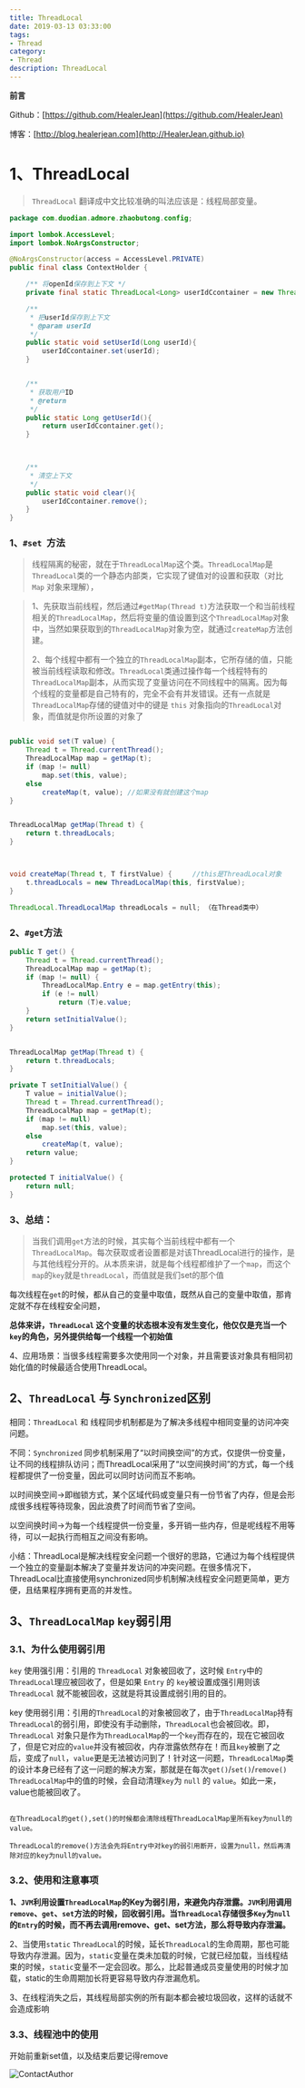 ```yaml
---
title: ThreadLocal
date: 2019-03-13 03:33:00
tags: 
- Thread
category: 
- Thread
description: ThreadLocal
---
```

**前言**     

 Github：[https://github.com/HealerJean](https://github.com/HealerJean)         

 博客：[http://blog.healerjean.com](http://HealerJean.github.io)                



# 1、ThreadLocal

>`ThreadLocal` 翻译成中文比较准确的叫法应该是：线程局部变量。

```java
package com.duodian.admore.zhaobutong.config;

import lombok.AccessLevel;
import lombok.NoArgsConstructor;

@NoArgsConstructor(access = AccessLevel.PRIVATE)
public final class ContextHolder {

    /** 将openId保存到上下文 */
    private final static ThreadLocal<Long> userIdCcontainer = new ThreadLocal<>();

    /**
     * 把userId保存到上下文
     * @param userId
     */
    public static void setUserId(Long userId){
        userIdCcontainer.set(userId);
    }


    /**
     * 获取用户ID
     * @return
     */
    public static Long getUserId(){
        return userIdCcontainer.get();
    }

 

    /**
     * 清空上下文
     */
    public static void clear(){
        userIdCcontainer.remove();
    }
}

```

### 1、`#set `方法

> 线程隔离的秘密，就在于`ThreadLocalMap`这个类。`ThreadLocalMap`是`ThreadLocal`类的一个静态内部类，它实现了键值对的设置和获取（对比 `Map` 对象来理解），          

> 1、先获取当前线程，然后通过`#getMap(Thread t)`方法获取一个和当前线程相关的`ThreadLocalMap`，然后将变量的值设置到这个`ThreadLocalMap`对象中，当然如果获取到的`ThreadLocalMap`对象为空，就通过`createMap`方法创建。        
>
>  2、每个线程中都有一个独立的`ThreadLocalMap`副本，它所存储的值，只能被当前线程读取和修改。`ThreadLocal`类通过操作每一个线程特有的`ThreadLocalMap`副本，从而实现了变量访问在不同线程中的隔离。因为每个线程的变量都是自己特有的，完全不会有并发错误。还有一点就是   `ThreadLocalMap`存储的键值对中的键是 `this` 对象指向的`ThreadLocal`对象，而值就是你所设置的对象了



```java

public void set(T value) {
    Thread t = Thread.currentThread();
    ThreadLocalMap map = getMap(t);
    if (map != null)
        map.set(this, value);
    else
        createMap(t, value); //如果没有就创建这个map
}	


ThreadLocalMap getMap(Thread t) {
    return t.threadLocals;
}	



void createMap(Thread t, T firstValue) {	 //this是ThreadLocal对象
    t.threadLocals = new ThreadLocalMap(this, firstValue); 
}

ThreadLocal.ThreadLocalMap threadLocals = null; （在Thread类中）

```



### 2、`#get`方法

```java
public T get() {
    Thread t = Thread.currentThread();
    ThreadLocalMap map = getMap(t);
    if (map != null) {
        ThreadLocalMap.Entry e = map.getEntry(this);
        if (e != null)
            return (T)e.value;
    }
    return setInitialValue();
}


ThreadLocalMap getMap(Thread t) {
    return t.threadLocals;
}

private T setInitialValue() {
    T value = initialValue();
    Thread t = Thread.currentThread();
    ThreadLocalMap map = getMap(t);
    if (map != null) 
        map.set(this, value);
    else	
        createMap(t, value);
    return value;
}

protected T initialValue() {
    return null;
}

```



### 3、总结：

> 当我们调用`get`方法的时候，其实每个当前线程中都有一个`ThreadLocalMap`。每次获取或者设置都是对该ThreadLocal进行的操作，是与其他线程分开的。从本质来讲，就是每个线程都维护了一个`map`，而这个`map`的`key`就是`threadLocal`，而值就是我们set的那个值        



每次线程在`get`的时候，都从自己的变量中取值，既然从自己的变量中取值，那肯定就不存在线程安全问题，    

**总体来讲，`ThreadLocal` 这个变量的状态根本没有发生变化，他仅仅是充当一个`key`的角色，另外提供给每一个线程一个初始值**    



4、应用场景：当很多线程需要多次使用同一个对象，并且需要该对象具有相同初始化值的时候最适合使用ThreadLocal。



## 2、`ThreadLocal` 与 `Synchronized`区别


相同：`ThreadLocal` 和 线程同步机制都是为了解决多线程中相同变量的访问冲突问题。    

不同：`Synchronized` 同步机制采用了“以时间换空间”的方式，仅提供一份变量，让不同的线程排队访问；而ThreadLocal采用了“以空间换时间”的方式，每一个线程都提供了一份变量，因此可以同时访问而互不影响。    

以时间换空间->即枷锁方式，某个区域代码或变量只有一份节省了内存，但是会形成很多线程等待现象，因此浪费了时间而节省了空间。   

以空间换时间->为每一个线程提供一份变量，多开销一些内存，但是呢线程不用等待，可以一起执行而相互之间没有影响。    

小结：ThreadLocal是解决线程安全问题一个很好的思路，它通过为每个线程提供一个独立的变量副本解决了变量并发访问的冲突问题。在很多情况下，ThreadLocal比直接使用synchronized同步机制解决线程安全问题更简单，更方便，且结果程序拥有更高的并发性。



## 3、`ThreadLocalMap` `key`弱引用



### 3.1、为什么使用弱引用

`key` 使用强引用：引用的 `ThreadLocal` 对象被回收了，这时候 `Entry`中的 `ThreadLocal`理应被回收了，但是如果 `Entry` 的 `key`被设置成强引用则该 `ThreadLocal` 就不能被回收，这就是将其设置成弱引用的目的。

key 使用弱引用：引用的`ThreadLocal`的对象被回收了，由于`ThreadLocalMap`持有`ThreadLocal`的弱引用，即使没有手动删除，`ThreadLocal`也会被回收。即，`ThreadLocal` 对象只是作为`ThreadLocalMap`的一个`key`而存在的，现在它被回收了，但是它对应的`value`并没有被回收，内存泄露依然存在！而且`key`被删了之后，变成了`null`，`value`更是无法被访问到了！针对这一问题，`ThreadLocalMap`类的设计本身已经有了这一问题的解决方案，那就是在每次`get()`/`set()`/`remove()` `ThreadLocalMap`中的值的时候，会自动清理`key`为 `null` 的 `value`。如此一来，value也能被回收了。



```

在ThreadLocal的get(),set()的时候都会清除线程ThreadLocalMap里所有key为null的value。 

ThreadLocal的remove()方法会先将Entry中对key的弱引用断开，设置为null，然后再清除对应的key为null的value。 
```




### 3.2、使用和注意事项

**1、`JVM`利用设置`ThreadLocalMap`的Key为弱引用，来避免内存泄露。`JVM`利用调用`remove`、`get`、`set`方法的时候，回收弱引用。当`ThreadLocal`存储很多`Key`为`null`的`Entry`的时候，而不再去调用remove、get、set方法，那么将导致内存泄漏。**   

2、当使用`static` `ThreadLocal`的时候，延长`ThreadLocal`的生命周期，那也可能导致内存泄漏。因为，`static`变量在类未加载的时候，它就已经加载，当线程结束的时候，`static`变量不一定会回收。那么，比起普通成员变量使用的时候才加载，static的生命周期加长将更容易导致内存泄漏危机。    

3、在线程消失之后，其线程局部实例的所有副本都会被垃圾回收，这样的话就不会造成影响 

 

### 3.3、线程池中的使用

开始前重新set值，以及结束后要记得remove





![ContactAuthor](https://raw.githubusercontent.com/HealerJean/HealerJean.github.io/master/assets/img/artical_bottom.jpg)





<!-- Gitalk 评论 start  -->

<link rel="stylesheet" href="https://unpkg.com/gitalk/dist/gitalk.css">
<script src="https://unpkg.com/gitalk@latest/dist/gitalk.min.js"></script> 
<div id="gitalk-container"></div>    
 <script type="text/javascript">
    var gitalk = new Gitalk({
		clientID: `1d164cd85549874d0e3a`,
		clientSecret: `527c3d223d1e6608953e835b547061037d140355`,
		repo: `HealerJean.github.io`,
		owner: 'HealerJean',
		admin: ['HealerJean'],
		id: '7WolTUqcuxa6D1rQ',
    });
    gitalk.render('gitalk-container');
</script> 

<!-- Gitalk end -->

